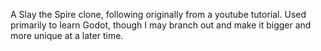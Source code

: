 A Slay the Spire clone, following originally from a youtube tutorial.  Used primarily to learn Godot, though I may branch out and make it bigger and more unique at a later time.
